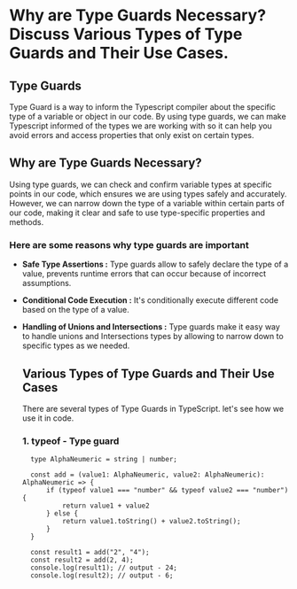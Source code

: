 # Why are Type Guards Necessary? Discuss Various Types of Type Guards and Their Use Cases.

## Type Guards
Type Guard is a way to inform the Typescript compiler about the specific type of a variable or object in our code. By using type guards, we can make Typescript informed of the types we are working with so it can help you avoid errors and access properties that only exist on certain types.

## Why are Type Guards Necessary?

Using type guards, we can check and confirm variable types at specific points in our code, which ensures we are using types safely and accurately. However, we can narrow down the type of a variable within certain parts of our code, making it clear and safe to use type-specific properties and methods.

### Here are some reasons why type guards are important

- **Safe Type Assertions :** Type guards allow to safely declare the type of a value, prevents runtime errors that 
  can occur because of incorrect assumptions.

- **Conditional Code Execution :** It's conditionally execute different code based on the type of a value.

- **Handling of Unions and Intersections :** Type guards make it easy way to handle unions and Intersections types
  by allowing to narrow down to specific types as we needed.


  ## Various Types of Type Guards and Their Use Cases

  There are several types of Type Guards in TypeScript. let's see how we use it in code.

  ### 1. typeof - Type guard



  ```
    type AlphaNeumeric = string | number;

    const add = (value1: AlphaNeumeric, value2: AlphaNeumeric): AlphaNeumeric => {
        if (typeof value1 === "number" && typeof value2 === "number") {
            return value1 + value2
        } else {
            return value1.toString() + value2.toString();
        }
    }

    const result1 = add("2", "4");
    const result2 = add(2, 4);
    console.log(result1); // output - 24;
    console.log(result2); // output - 6;

  ```








